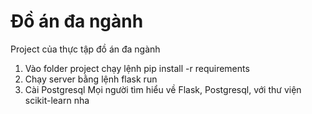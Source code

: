 # Đồ án đa ngành
Project của thực tập đồ án đa ngành
1. Vào folder project chạy lệnh pip install -r requirements
2. Chạy server bằng lệnh flask run
3. Cài Postgresql
Mọi người tìm hiểu về Flask, Postgresql, với thư viện scikit-learn nha
